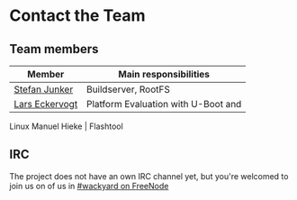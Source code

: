 # Contact the Team

## Team members

Member | Main responsibilities
--- | --- 
[Stefan Junker](mailto:code@stefanjunker.de) | Buildserver, RootFS
[Lars Eckervogt](mailto:code@eckervogt.eu) | Platform Evaluation with U-Boot and
Linux
Manuel Hieke | Flashtool

## IRC
The project does not have an own IRC channel yet, but you're welcomed to join us
on of us in [\#wackyard on FreeNode](irc://irc.freenode.org/wackyard)
